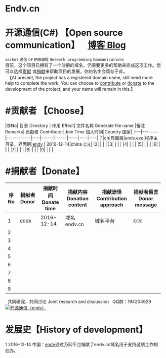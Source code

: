 # Endv.cn
 
# 开源通信(C#) 【Open source communication】     [博客 Blog](http://www.cnblogs.com/endv/ "endv Blog")  
 `socket`  `通信` `C#` `网络编程`  `Network programming` `Communications`       
      目前，这个项目已拥有了一个注册的域名，仍需要更多的帮助来完成这项工作。您可以选择[贡献](https://github.com/endv "贡献") 或[捐献](http://shang.qq.com/wpa/qunwpa?idkey=d4f62802376c83872a076f7ae30ac86ee7946fb62f59f6ef130a70c6883ac737 "捐献")来帮助项目的发展，你的名字会留存于此。      
    【At present, the project has a registered domain name, still need more help to complete the work. You can choose to [contribute](https://github.com/endv "contribute") or [donate](http://shang.qq.com/wpa/qunwpa?idkey=d4f62802376c83872a076f7ae30ac86ee7946fb62f59f6ef130a70c6883ac737 "donate") to the development of the project, and your name will remain in this.】    

#贡献者 【Choose】
==============
|序No|  目录 Directory | 作用 Effect| 文件名称 Generate file name |备注 Remarks| 贡献者 Contributor|Join Time 加入时间|Country 国家|
|---|--------|------------|----|------|------|-----|----|----|
|1|cn|界面层|endv.exe|程序主目录，界面层|[endv](http://www.cnblogs.com/endv/ "endv") | 2016-12-14|china :cn:|
|2| | | |
|3| | | |
|4| | | |
|5| | | |
|6| | | |
|7| | | |
|8| | | |
|9| | | |  
  
#捐献者【Donate】
========
|序No|  捐献者 Donor  | 捐献时间 Donate time|捐献内容 Donation content|捐献途径Contribution approach|捐献者留言Donor message|
|---|---------|---------|--------|--------|----------|
|1|[endv](http://www.cnblogs.com/endv/ "endv")|2016-12-14|域名endv.cn|域名平台|:cn:
|2| | | |
|3| | | |
|4| | | |
|5| | | |
|6| | | |
|7| | | |
|8| | | |
|9| | | |
   
    共同研究、共同讨论   Joint research and discussion
    QQ群：194204929   <a target="_blank" href="http://shang.qq.com/wpa/qunwpa?idkey=d4f62802376c83872a076f7ae30ac86ee7946fb62f59f6ef130a70c6883ac737"><img border="0" src="http://pub.idqqimg.com/wpa/images/group.png" alt="开源通信（endv）" title="开源通信（endv）"></a> 
 
# 发展史【History of development】
1 2016-12-14 中国：[endv](http://www.cnblogs.com/endv/ "endv")通过万网平台捐献了endv.cn域名用于支持这项工作的创办。

